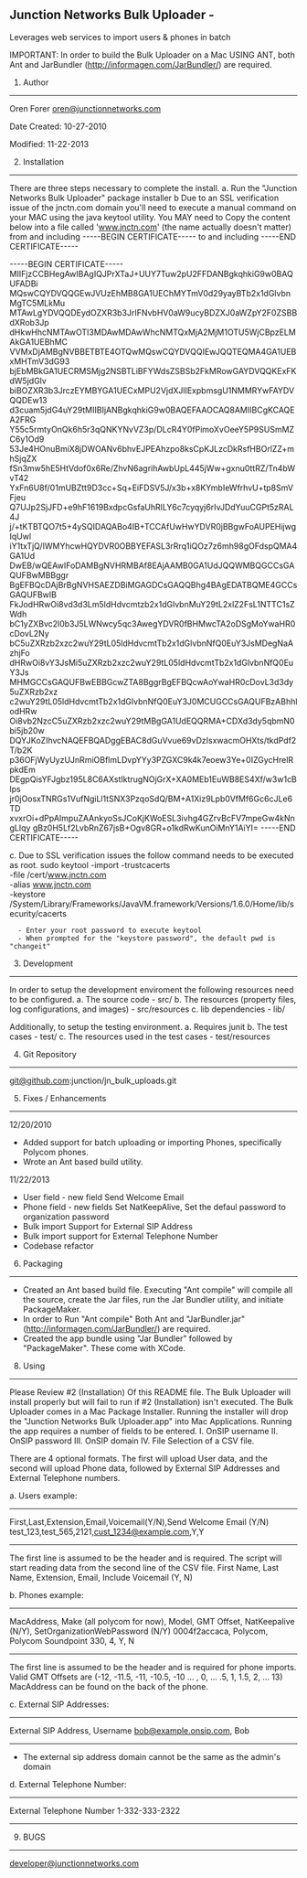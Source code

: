Junction Networks Bulk Uploader -
--------------------------------------------------------
Leverages web services to import users & phones in batch

IMPORTANT: In order to build the Bulk Uploader on a Mac USING ANT, both Ant and JarBundler (http://informagen.com/JarBundler/) are required.

1. Author
--------------
Oren Forer
oren@junctionnetworks.com

Date Created:
10-27-2010

Modified:
11-22-2013

2. Installation
-------------------
There are three steps necessary to complete the install.
a. Run the "Junction Networks Bulk Uploader" package installer
b  Due to an SSL verification issue of the jnctn.com domain you'll need to execute a manual command on your MAC using the java keytool utility.
You MAY need to Copy the content below into a file called 'www.jnctn.com' (the name actually doesn't matter)
from and including
-----BEGIN CERTIFICATE-----  to and including -----END CERTIFICATE-----

-----BEGIN CERTIFICATE-----
MIIFjzCCBHegAwIBAgIQJPrXTaJ+UUY7Tuw2pU2FFDANBgkqhkiG9w0BAQUFADBi
MQswCQYDVQQGEwJVUzEhMB8GA1UEChMYTmV0d29yayBTb2x1dGlvbnMgTC5MLkMu
MTAwLgYDVQQDEydOZXR3b3JrIFNvbHV0aW9ucyBDZXJ0aWZpY2F0ZSBBdXRob3Jp
dHkwHhcNMTAwOTI3MDAwMDAwWhcNMTQxMjA2MjM1OTU5WjCBpzELMAkGA1UEBhMC
VVMxDjAMBgNVBBETBTE4OTQwMQswCQYDVQQIEwJQQTEQMA4GA1UEBxMHTmV3dG93
bjEbMBkGA1UECRMSMjg2NSBTLiBFYWdsZSBSb2FkMRowGAYDVQQKExFKdW5jdGlv
biBOZXR3b3JrczEYMBYGA1UECxMPU2VjdXJlIExpbmsgU1NMMRYwFAYDVQQDEw13
d3cuam5jdG4uY29tMIIBIjANBgkqhkiG9w0BAQEFAAOCAQ8AMIIBCgKCAQEA2FRG
Y55c5rmtyOnQk6h5r3qQNKYNvVZ3p/DLcR4Y0fPimoXvOeeY5P9SUSmMZC6y1Od9
53Je4HOnuBmiX8jDWOANv6bhvEJPEAhzpo8ksCpKJLzcDkRsfHBOrlZZ+mhSjqZX
fSn3mw5hE5HtVdof0x6Re/ZhvN6agrihAwbUpL445jWw+gxnu0ttRZ/Tn4bWvT42
YxFn6U8f/01mUBZtt9D3cc+Sq+EiFDSV5J/x3b+x8KYmbIeWfrhvU+tp8SmVFjeu
Q7UJp2SjJFD+e9hF1619BxdpcGsfaUhRlLY6c7cyqyj6rIvJDdYuuCGPt5zRAL4J
j/+tKTBTQO7t5+4ySQIDAQABo4IB+TCCAfUwHwYDVR0jBBgwFoAUPEHijwgIqUwl
iY1txTjQ/IWMYhcwHQYDVR0OBBYEFASL3rRrq1iQOz7z6mh98gOFdspQMA4GA1Ud
DwEB/wQEAwIFoDAMBgNVHRMBAf8EAjAAMB0GA1UdJQQWMBQGCCsGAQUFBwMBBggr
BgEFBQcDAjBrBgNVHSAEZDBiMGAGDCsGAQQBhg4BAgEDATBQME4GCCsGAQUFBwIB
FkJodHRwOi8vd3d3Lm5ldHdvcmtzb2x1dGlvbnMuY29tL2xlZ2FsL1NTTC1sZWdh
bC1yZXBvc2l0b3J5LWNwcy5qc3AwegYDVR0fBHMwcTA2oDSgMoYwaHR0cDovL2Ny
bC5uZXRzb2xzc2wuY29tL05ldHdvcmtTb2x1dGlvbnNfQ0EuY3JsMDegNaAzhjFo
dHRwOi8vY3JsMi5uZXRzb2xzc2wuY29tL05ldHdvcmtTb2x1dGlvbnNfQ0EuY3Js
MHMGCCsGAQUFBwEBBGcwZTA8BggrBgEFBQcwAoYwaHR0cDovL3d3dy5uZXRzb2xz
c2wuY29tL05ldHdvcmtTb2x1dGlvbnNfQ0EuY3J0MCUGCCsGAQUFBzABhhlodHRw
Oi8vb2NzcC5uZXRzb2xzc2wuY29tMBgGA1UdEQQRMA+CDXd3dy5qbmN0bi5jb20w
DQYJKoZIhvcNAQEFBQADggEBAC8dGuVvue69vDzIsxwacmOHXts/tkdPdf2T/b2K
p36OFjWyUyzUJnRmiOBflmLDvpYYy3PZGXC9k4k7eoew3Ye+0IZGycHrelRpkdEm
DEgpQisYFJgbz195L8C6AXstIktrugNOjGrX+XA0MEb1EuWB8ES4Xf/w3w1cBlps
jr0jOosxTNRGs1VufNgiLl1tSNX3PzqoSdQ/BM+A1Xiz9Lpb0VfMf6Gc6cJLe6TD
xvxrOi+dPpAImpuZAAnkyoSsJCoKjKWoESL3ivhg4GZrvBcFV7mpeGw4kNngLIqy
gBz0H5Lf2LvbRnZ67jsB+Ogv8GR+o1kdRwKunOiMnY1AiYI=
-----END CERTIFICATE-----

c. Due to SSL verification issues the follow command needs to be executed as root.
      sudo keytool -import -trustcacerts \
        	-file <path-to-cert-file>/cert/www.jnctn.com \
		-alias www.jnctn.com \
		-keystore /System/Library/Frameworks/JavaVM.framework/Versions/1.6.0/Home/lib/security/cacerts

      - Enter your root password to execute keytool
      - When prompted for the "keystore password", the default pwd is "changeit"


3. Development
--------------------
In order to setup the development enviroment the following resources need to be configured.
a. The source code - src/
b. The resources (property files, log configurations,  and images) - src/resources
c. lib dependencies - lib/

Additionally, to setup the testing environment.
a. Requires junit
b. The test cases - test/
c. The resources used in the test cases  - test/resources

4. Git Repository
---------------------
git@github.com:junction/jn_bulk_uploads.git

5. Fixes / Enhancements
------------------------

12/20/2010
- Added support for batch uploading or importing Phones, specifically Polycom phones.
- Wrote an Ant based build utility.

11/22/2013
- User field - new field Send Welcome Email
- Phone field - new fields Set NatKeepAlive, Set the defaul password to organization password
- Bulk import Support for External SIP Address
- Bulk import support for External Telephone Number
- Codebase refactor

6. Packaging
-----------------------
- Created an Ant based build file. Executing "Ant compile" will compile all the source, create the Jar files,
  run the Jar Bundler utility, and initiate PackageMaker.
- In order to Run "Ant compile" Both Ant and "JarBundler.jar" (http://informagen.com/JarBundler/) are required.
- Created the app bundle using "Jar Bundler" followed by "PackageMaker". These come with XCode.

8. Using
------------------------
Please Review #2 (Installation) Of this README file.  The Bulk Uploader will install properly but will fail
to run if #2 (Installation) isn't executed.  The Bulk Uploader comes in a Mac Package Installer.  Running the
installer will drop the "Junction Networks Bulk Uploader.app" into Mac Applications.  Running the app
requires a number of fields to be entered.
I.   OnSIP username
II.  OnSIP password
III. OnSIP domain
IV.  File Selection of a CSV file.

There are 4 optional formats.  The first will upload User data, and the second will upload Phone data,
followed by External SIP Addresses and External Telephone numbers.

a. Users example:
******************************************************************************************************************
First,Last,Extension,Email,Voicemail(Y/N),Send Welcome Email (Y/N)
test_123,test_565,2121,cust_1234@example.com,Y,Y
******************************************************************************************************************
The first line is assumed to be the header and is required.  The script will start reading data from the second
line of the CSV file.
First Name, Last Name, Extension, Email, Include Voicemail (Y, N)

b. Phones example:
******************************************************************************************************************
MacAddress, Make (all polycom for now), Model, GMT Offset, NatKeepalive (N/Y), SetOrganizationWebPassword (N/Y)
0004f2accaca, Polycom, Polycom Soundpoint 330, 4, Y, N
******************************************************************************************************************
The first line is assumed to be the header and is required for phone imports.
Valid GMT Offsets are (-12, -11.5, -11, -10.5, -10 ... , 0, ... .5, 1, 1.5, 2, ... 13)
MacAddress can be found on the back of the phone.

c. External SIP Addresses:
******************************************************************************************************************
External SIP Address, Username
bob@example.onsip.com, Bob
******************************************************************************************************************
- The external sip address domain cannot be the same as the admin's domain


d. External Telephone Number:
******************************************************************************************************************
External Telephone Number
1-332-333-2322
******************************************************************************************************************


9. BUGS
--------------------------
developer@junctionnetworks.com



